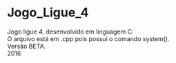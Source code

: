 # Jogo_Ligue_4
Jogo ligue 4, desenvolvido em linguagem C.  <br />
O arquivo está em .cpp pois possui o comando system(). <br />
Versão BETA. <br />
2016
